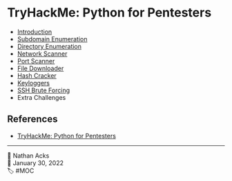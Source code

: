 # TryHackMe: Python for Pentesters

* [Introduction](../log/2022-02-01-tryhackme-web-fundamentals-supplements.md)
* [Subdomain Enumeration](../log/2022-02-01-tryhackme-web-fundamentals-supplements.md)
* [Directory Enumeration](../log/2022-02-01-tryhackme-web-fundamentals-supplements.md)
* [Network Scanner](../log/2022-02-01-tryhackme-web-fundamentals-supplements.md)
* [Port Scanner](../log/2022-02-01-tryhackme-web-fundamentals-supplements.md)
* [File Downloader](../log/2022-02-01-tryhackme-web-fundamentals-supplements.md)
* [Hash Cracker](../log/2022-02-01-tryhackme-web-fundamentals-supplements.md)
* [Keyloggers](../log/2022-02-01-tryhackme-web-fundamentals-supplements.md)
* [SSH Brute Forcing](../log/2022-02-01-tryhackme-web-fundamentals-supplements.md)
* Extra Challenges

## References

* [TryHackMe: Python for Pentesters](https://tryhackme.com/room/pythonforcybersecurity)

- - - -

👤 Nathan Acks  
📅 January 30, 2022  
🏷️ #MOC
